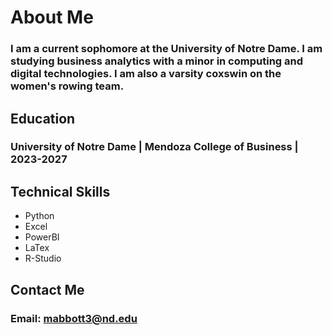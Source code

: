 # About Me
### I am a current sophomore at the University of Notre Dame. I am studying business analytics with a minor in computing and digital technologies. I am also a varsity coxswin on the women's rowing team.
## Education 
### University of Notre Dame | Mendoza College of Business | 2023-2027
## Technical Skills 
* Python
* Excel 
* PowerBI
* LaTex
* R-Studio
## Contact Me
### Email: mabbott3@nd.edu
